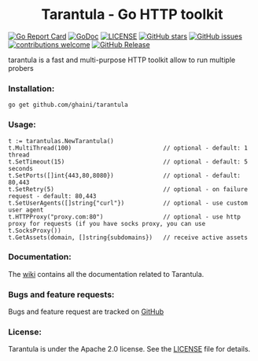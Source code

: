 <h1 align="center"> Tarantula - Go HTTP toolkit </h1>

[![Go Report Card](https://goreportcard.com/badge/github.com/ghaini/tarantula)](https://goreportcard.com/report/github.com/ghaini/tarantula)
[![GoDoc](https://godoc.org/github.com/ghaini/tarantula?status.svg)](https://godoc.org/github.com/ghaini/tarantula)
[![LICENSE](https://img.shields.io/github/license/ghaini/tarantula.svg?style=flat-square)](https://github.com/ghaini/tarantula/blob/master/LICENSE)
[![GitHub stars](https://img.shields.io/github/stars/ghaini/tarantula)](https://github.com/ghaini/tarantula/stargazers)
[![GitHub issues](https://img.shields.io/github/issues/ghaini/tarantula)](https://github.com/ghaini/tarantula/issues)
[![contributions welcome](https://img.shields.io/badge/contributions-welcome-brightgreen.svg?style=flat)](https://github.com/ghaini/tarantula/issues)
[![GitHub Release](https://img.shields.io/github/release/ghaini/tarantula)](https://github.com/ghaini/tarantula/releases)


 tarantula is a fast and multi-purpose HTTP toolkit allow to run multiple probers
 
### Installation:

    go get github.com/ghaini/tarantula
    
### Usage:

    t := tarantulas.NewTarantula()
    t.MultiThread(100)                          // optional - default: 1 thread
    t.SetTimeout(15)                            // optional - default: 5 seconds
    t.SetPorts([]int{443,80,8080})              // optional - default: 80,443
    t.SetRetry(5)                               // optional - on failure request - default: 80,443
    t.SetUserAgents([]string{"curl"})           // optional - use custom user agent 
    t.HTTPProxy("proxy.com:80")                 // optional - use http proxy for requests (if you have socks proxy, you can use t.SocksProxy())
    t.GetAssets(domain, []string{subdomains})   // receive active assets
    
### Documentation:

The <a href="https://github.com/ghaini/tarantula/wiki">wiki</a> contains all the documentation related to Tarantula.
    
### Bugs and feature requests:

Bugs and feature request are tracked on <a href="https://github.com/ghaini/tarantula/issues">GitHub</a>

### License:

Tarantula is under the Apache 2.0 license. See the <a href="https://github.com/ghaini/tarantula/blob/master/LICENSE">LICENSE</a> file for details.

